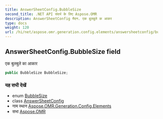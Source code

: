 ```yaml
---
title: AnswerSheetConfig.BubbleSize
second_title: .NET API संदर्भ के लिए Aspose.OMR
description: AnswerSheetConfig मैदन. एक बुलबुले क आकर
type: docs
weight: 120
url: /hi/net/aspose.omr.generation.config.elements/answersheetconfig/bubblesize/
---
```

## AnswerSheetConfig.BubbleSize field

एक बुलबुले का आकार

```csharp
public BubbleSize BubbleSize;
```

### यह सभी देखें

* enum [BubbleSize](../../../aspose.omr.generation/bubblesize/)
* class [AnswerSheetConfig](../)
* नाम स्थान [Aspose.OMR.Generation.Config.Elements](../../answersheetconfig/)
* सभा [Aspose.OMR](../../../)


